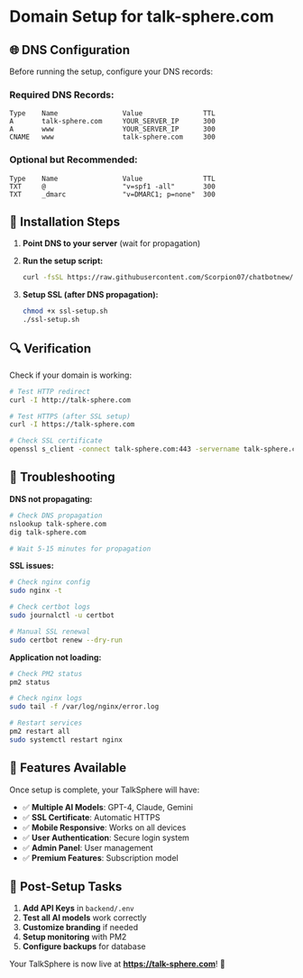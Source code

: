 # Domain Setup for talk-sphere.com

## 🌐 DNS Configuration

Before running the setup, configure your DNS records:

### Required DNS Records:

```
Type    Name                Value               TTL
A       talk-sphere.com     YOUR_SERVER_IP      300
A       www                 YOUR_SERVER_IP      300
CNAME   www                 talk-sphere.com     300
```

### Optional but Recommended:

```
Type    Name                Value               TTL
TXT     @                   "v=spf1 -all"       300
TXT     _dmarc              "v=DMARC1; p=none"  300
```

## 🚀 Installation Steps

1. **Point DNS to your server** (wait for propagation)

2. **Run the setup script:**
   ```bash
   curl -fsSL https://raw.githubusercontent.com/Scorpion07/chatbotnew/main/install.sh | bash
   ```

3. **Setup SSL (after DNS propagation):**
   ```bash
   chmod +x ssl-setup.sh
   ./ssl-setup.sh
   ```

## 🔍 Verification

Check if your domain is working:
```bash
# Test HTTP redirect
curl -I http://talk-sphere.com

# Test HTTPS (after SSL setup)
curl -I https://talk-sphere.com

# Check SSL certificate
openssl s_client -connect talk-sphere.com:443 -servername talk-sphere.com
```

## 🔧 Troubleshooting

**DNS not propagating:**
```bash
# Check DNS propagation
nslookup talk-sphere.com
dig talk-sphere.com

# Wait 5-15 minutes for propagation
```

**SSL issues:**
```bash
# Check nginx config
sudo nginx -t

# Check certbot logs
sudo journalctl -u certbot

# Manual SSL renewal
sudo certbot renew --dry-run
```

**Application not loading:**
```bash
# Check PM2 status
pm2 status

# Check nginx logs
sudo tail -f /var/log/nginx/error.log

# Restart services
pm2 restart all
sudo systemctl restart nginx
```

## 📱 Features Available

Once setup is complete, your TalkSphere will have:

- ✅ **Multiple AI Models**: GPT-4, Claude, Gemini
- ✅ **SSL Certificate**: Automatic HTTPS
- ✅ **Mobile Responsive**: Works on all devices
- ✅ **User Authentication**: Secure login system
- ✅ **Admin Panel**: User management
- ✅ **Premium Features**: Subscription model

## 🎯 Post-Setup Tasks

1. **Add API Keys** in `backend/.env`
2. **Test all AI models** work correctly
3. **Customize branding** if needed
4. **Setup monitoring** with PM2
5. **Configure backups** for database

Your TalkSphere is now live at **https://talk-sphere.com**! 🎉
